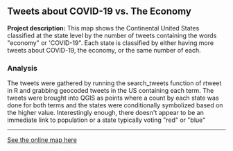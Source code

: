 ## Tweets about COVID-19 vs. The Economy

**Project description:** 
This map shows the Continental United States classified at the state level by the number of tweets containing the words "economy" or 'COVID-19". Each state is classified by either having more tweets about COVID-19, the economy, or the same number of each. 
### Analysis
The tweets were gathered by running the search_tweets function of rtweet in R and grabbing geocoded tweets in the US containing each term. The tweets were brought into QGIS as points where a count by each state was done for both terms and the states were conditionally symbolized based on the higher value. Interestingly enough, there doesn't appear to be an immediate link to population or a state typically voting "red" or "blue"

---

[See the online map here](Lab_6/qgis2web_2020_03_27-20_32_13_340222/index.html)
